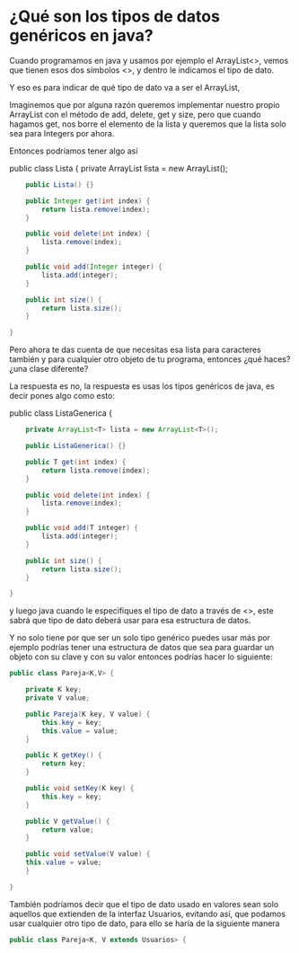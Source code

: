 # ¿Qué son los tipos de datos genéricos en java?

Cuando programamos en java y usamos por ejemplo el ArrayList<>, vemos que tienen esos dos símbolos <>, y dentro le indicamos el tipo de dato.

Y eso es para indicar de qué tipo de dato va a ser el ArrayList,

Imaginemos que por alguna razón queremos implementar nuestro propio ArrayList con el método de add, delete, get y size, pero que cuando hagamos get, nos borre el elemento de la lista y queremos que la lista solo sea para Integers por ahora.

Entonces podríamos tener algo así

public class Lista {
private ArrayList<Integer> lista = new ArrayList<Integer>();

```java
    public Lista() {}

    public Integer get(int index) {
        return lista.remove(index);
    }

    public void delete(int index) {
        lista.remove(index);
    }

    public void add(Integer integer) {
        lista.add(integer);
    }

    public int size() {
        return lista.size();
    }

}
```

Pero ahora te das cuenta de que necesitas esa lista para caracteres también y para cualquier otro objeto de tu programa, entonces ¿qué haces? ¿una clase diferente?

La respuesta es no, la respuesta es usas los tipos genéricos de java, es decir pones algo como esto:

public class ListaGenerica <T>{

```java
    private ArrayList<T> lista = new ArrayList<T>();

    public ListaGenerica() {}

    public T get(int index) {
        return lista.remove(index);
    }

    public void delete(int index) {
        lista.remove(index);
    }

    public void add(T integer) {
        lista.add(integer);
    }

    public int size() {
        return lista.size();
    }

}
```

y luego java cuando le especifiques el tipo de dato a través de <>, este sabrá que tipo de dato deberá usar para esa estructura de datos.

Y no solo tiene por que ser un solo tipo genérico puedes usar más por ejemplo podrías tener una estructura de datos que sea para guardar un objeto con su clave y con su valor entonces podrías hacer lo siguiente:

```java
public class Pareja<K,V> {

    private K key;
    private V value;

    public Pareja(K key, V value) {
        this.key = key;
        this.value = value;
    }

    public K getKey() {
        return key;
    }

    public void setKey(K key) {
        this.key = key;
    }

    public V getValue() {
        return value;
    }

    public void setValue(V value) {
    this.value = value;
    }

}
```

También podríamos decir que el tipo de dato usado en valores sean solo aquellos que extienden de la interfaz Usuarios, evitando así, que podamos usar cualquier otro tipo de dato, para ello se haría de la siguiente manera

```java
public class Pareja<K, V extends Usuarios> {
```
